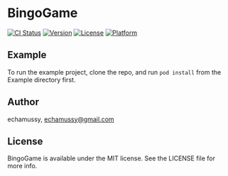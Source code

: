 # BingoGame

[![CI Status](https://img.shields.io/travis/echamussy/BingoGame.svg?style=flat)](https://travis-ci.org/echamussy/BingoGame)
[![Version](https://img.shields.io/cocoapods/v/BingoGame.svg?style=flat)](https://cocoapods.org/pods/BingoGame)
[![License](https://img.shields.io/cocoapods/l/BingoGame.svg?style=flat)](https://cocoapods.org/pods/BingoGame)
[![Platform](https://img.shields.io/cocoapods/p/BingoGame.svg?style=flat)](https://cocoapods.org/pods/BingoGame)

## Example

To run the example project, clone the repo, and run `pod install` from the Example directory first.

## Author

echamussy, echamussy@gmail.com

## License

BingoGame is available under the MIT license. See the LICENSE file for more info.
